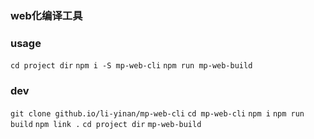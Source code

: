 ### web化编译工具

### usage
`cd project dir`
`npm i -S mp-web-cli`
`npm run mp-web-build`

### dev
`git clone github.io/li-yinan/mp-web-cli`
`cd mp-web-cli`
`npm i`
`npm run build`
`npm link .`
`cd project dir`
`mp-web-build`
